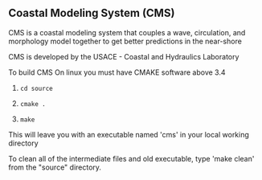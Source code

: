 ## Coastal Modeling System (CMS)

CMS is a coastal modeling system that couples a wave, circulation, and morphology model together to 
get better predictions in the near-shore

CMS is developed by the USACE - Coastal and Hydraulics Laboratory


To build CMS On linux you must have CMAKE software above 3.4
1) `cd source`

2) `cmake .`

3) `make`

This will leave you with an executable named 'cms' in your local working directory 

To clean all of the intermediate files and old executable, type 'make clean' from the 
"source" directory.
